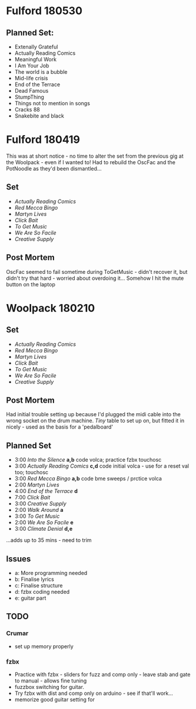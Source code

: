 


# Fulford 180530


## Planned Set:

- Extenally Grateful
- Actually Reading Comics
- Meaningful Work
- I Am Your Job
- The world is a bubble
- Mid-life crisis
- End of the Terrace
- Dead Famous
- StumpThing
- Things not to mention in songs
- Cracks 88
- Snakebite and black


# Fulford 180419

This was at short notice - no time to alter the set from the previous gig at the Woolpack - even if I wanted to!
Had to rebuild the OscFac and the PotNoodle as they'd been dismantled...


## Set

- *Actually Reading Comics*
- *Red Mecca Bingo*
- *Martyn Lives*
- *Click Bait*
- *To Get Music*
- *We Are So Facile*
- *Creative Supply*

## Post Mortem

OscFac seemed to fail sometime during ToGetMusic - didn't recover it, but
didn't try that hard - worried about overdoing it... Somehow I hit the 
mute button on the laptop 




# Woolpack 180210

## Set

- *Actually Reading Comics*
- *Red Mecca Bingo*
- *Martyn Lives*
- *Click Bait*
- *To Get Music*
- *We Are So Facile*
- *Creative Supply*

## Post Mortem

Had initial trouble setting up because I'd plugged the midi cable 
into the wrong socket on the drum machine. *Tiny* table to set up on,
but fitted it in nicely - used as the basis for a 'pedalboard'

## Planned Set 

- 3:00 *Into the Silence* **a,b** code volca; practice fzbx touchosc
- 3:00 *Actually Reading Comics* **c,d** code initial volca - use for a reset val too;  touchosc
- 3:00 *Red Mecca Bingo* **a,b** code bme sweeps / prctice volca
- 2:00 *Martyn Lives* 
- 4:00 *End of the Terrace* **d**
- 7:00 *Click Bait* 
- 3:00 *Creative Supply* 
- 2:00 *Walk Around* **a**
- 3:00 *To Get Music*
- 2:00 *We Are So Facile* **e**
- 3:00 *Climate Denial* **d,e**


...adds up to 35 mins - need to trim

## Issues

- a: More programming needed
- b: Finalise lyrics
- c: Finalise structure
- d: fzbx coding needed
- e: guitar part 

## TODO

### Crumar

- set up memory properly


### fzbx

- Practice with fzbx - sliders for fuzz and comp only - leave stab and gate to manual - allows fine tuning
- fuzzbox switching for guitar.
- Try fzbx with dist and comp only on arduino - see if that'll work...
- memorize good guitar setting for 
